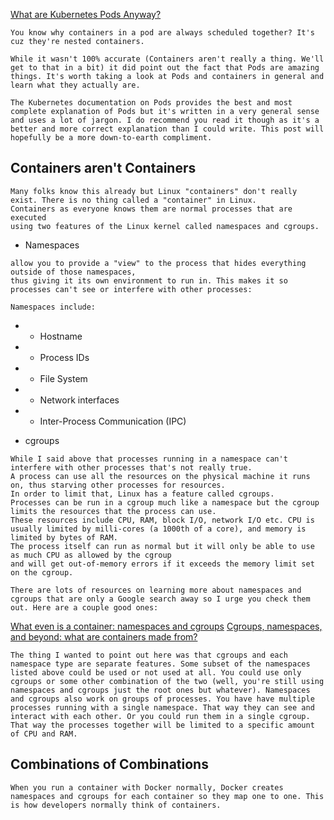 [What are Kubernetes Pods Anyway?](https://www.ianlewis.org/en/what-are-kubernetes-pods-anyway)

`You know why containers in a pod are always scheduled together? It's cuz they're nested containers.`

```
While it wasn't 100% accurate (Containers aren't really a thing. We'll get to that in a bit) it did point out the fact that Pods are amazing things. It's worth taking a look at Pods and containers in general and learn what they actually are.

The Kubernetes documentation on Pods provides the best and most complete explanation of Pods but it's written in a very general sense and uses a lot of jargon. I do recommend you read it though as it's a better and more correct explanation than I could write. This post will hopefully be a more down-to-earth compliment.
```

## Containers aren't Containers

```
Many folks know this already but Linux "containers" don't really exist. There is no thing called a "container" in Linux. 
Containers as everyone knows them are normal processes that are executed 
using two features of the Linux kernel called namespaces and cgroups. 
```

- Namespaces
```
allow you to provide a "view" to the process that hides everything outside of those namespaces, 
thus giving it its own environment to run in. This makes it so processes can't see or interfere with other processes:

Namespaces include:
```
- - Hostname
- - Process IDs
- - File System
- - Network interfaces
- - Inter-Process Communication (IPC)

- cgroups
```
While I said above that processes running in a namespace can't interfere with other processes that's not really true. 
A process can use all the resources on the physical machine it runs on, thus starving other processes for resources. 
In order to limit that, Linux has a feature called cgroups. 
Processes can be run in a cgroup much like a namespace but the cgroup limits the resources that the process can use. 
These resources include CPU, RAM, block I/O, network I/O etc. CPU is usually limited by milli-cores (a 1000th of a core), and memory is limited by bytes of RAM. 
The process itself can run as normal but it will only be able to use as much CPU as allowed by the cgroup 
and will get out-of-memory errors if it exceeds the memory limit set on the cgroup.
```


`There are lots of resources on learning more about namespaces and cgroups that are only a Google search away so I urge you check them out. Here are a couple good ones:`

[What even is a container: namespaces and cgroups](https://jvns.ca/blog/2016/10/10/what-even-is-a-container/)
[Cgroups, namespaces, and beyond: what are containers made from?](https://www.youtube.com/watch?v=sK5i-N34im8)

```
The thing I wanted to point out here was that cgroups and each namespace type are separate features. Some subset of the namespaces listed above could be used or not used at all. You could use only cgroups or some other combination of the two (well, you're still using namespaces and cgroups just the root ones but whatever). Namespaces and cgroups also work on groups of processes. You have have multiple processes running with a single namespace. That way they can see and interact with each other. Or you could run them in a single cgroup. That way the processes together will be limited to a specific amount of CPU and RAM.
```

## Combinations of Combinations
`When you run a container with Docker normally, Docker creates namespaces and cgroups for each container so they map one to one. This is how developers normally think of containers.`

